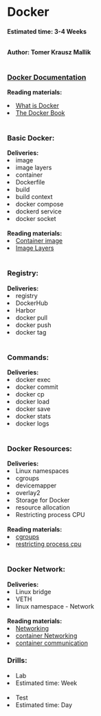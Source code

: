 <h1>Docker</h1>
<h4>Estimated time: 3-4 Weeks
<br></br>

Author: Tomer Krausz Mallik
<br></br>

<a href="https://docs.docker.com/"><h3>Docker Documentation</h3></a>

<b>Reading materials:</b>
<li><a href="https://devopscube.com/what-is-docker/"> What is Docker</a>
<li><a href="https://drive.google.com/file/d/161hbB-LOyXXn00LotaFuhd0jXafQnyUI/view"> The Docker Book</a>
<br></br>

<h3>Basic Docker: </h3>
<b>Deliveries:</b>
<li> image
<li> image layers
<li> container
<li> Dockerfile
<li> build
<li> build context
<li> docker compose
<li> dockerd service
<li> docker socket 
<br></br>
<b>Reading materials:</b>
<li><a href="https://blogs.cisco.com/developer/container-image-layers-1?ccid=&dtid=devblog&oid=crippa-containerimage3-ww"> Container image</a>
<li><a href="https://docs.docker.com/storage/storagedriver/#images-and-layers">Image Layers </a>
<br></br>

<h3>Registry: </h3>
<b>Deliveries:</b>
<li> registry
<li> DockerHub
<li> Harbor
<li> docker pull
<li> docker push
<li> docker tag
<br></br>
 
<h3>Commands:</h3>
<b>Deliveries:</b>
<li> docker exec
<li> docker commit
<li> docker cp
<li> docker load
<li> docker save
<li> docker stats
<li> docker logs
<br></br>

<h3>Docker Resources: </h3>
<b>Deliveries:</b>
<li> Linux namespaces
<li> cgroups
<li> devicemapper
<li> overlay2
<li> Storage for Docker
<li> resource allocation
<li> Restricting process CPU
<br></br>
<b>Reading materials:</b>
<li><a href="https://www.grant.pizza/blog/understanding-cgroups/"> cgroups </a>
<li><a href="https://scoutapm.com/blog/restricting-process-cpu-usage-using-nice-cpulimit-and-cgroups"> restricting process cpu </a>
<br></br>
  
  
<h3>Docker Network: </h3>
<b>Deliveries:</b>
<li> Linux bridge
<li> VETH
<li> linux namespace - Network
<br></br>
<b>Reading materials:</b>
<li><a href="https://www.youtube.com/watch?v=6v_BDHIgOY8"> Networking </a>
<li><a href="https://docs.docker.com/config/containers/container-networking/"> container Networking </a>  
<li><a href="https://morioh.com/p/07e61c20c234"> container communication </a>  


<h3>Drills:</h3>
<li> Lab
<li> Estimated time: Week
<br></br>
<li> Test
<li> Estimated time: Day
